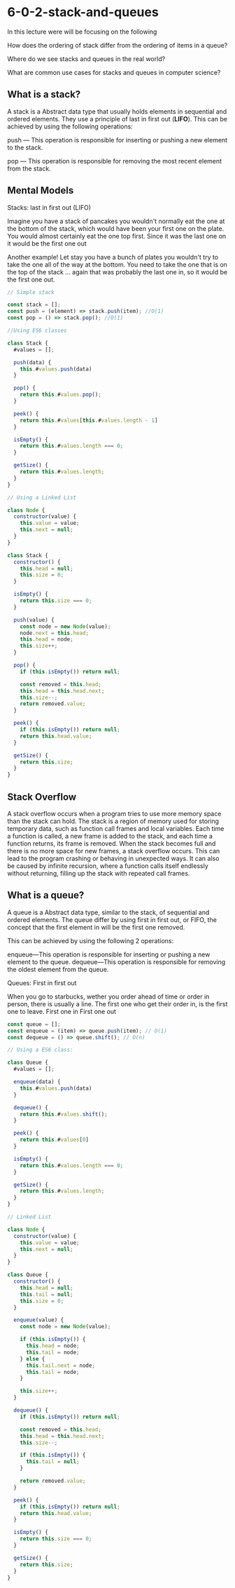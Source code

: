 # 6-0-2-stack-and-queues

In this lecture were will be focusing on the following

How does the ordering of stack differ from the ordering of items in a queue?

Where do we see stacks and queues in the real world?

What are common use cases for stacks and queues in computer science?

## What is a stack?

A stack is a Abstract data type that usually holds elements in sequential and ordered elements. They use a principle of last in first out (**LIFO**). This can be achieved by using the following operations:

push — This operation is responsible for inserting or pushing a new element to the stack.

pop — This operation is responsible for removing the most recent element from the stack.

## Mental Models

Stacks: last in first out (LIFO)

Imagine you have a stack of pancakes you wouldn't normally eat the one at the bottom of the stack, which would have been your first one on the plate. You would almost certainly eat the one top first. Since it was the last one on it would be the first one out

Another example! Let stay you have a bunch of plates you wouldn't try to take the one all of the way at the bottom. You need to take the one that is on the top of the stack ... again that was probably the last one in, so it would be the first one out.

```js
// Simple stack

const stack = [];
const push = (element) => stack.push(item); //O(1)
const pop = () => stack.pop(); //O(1)

//Using ES6 classes

class Stack {
  #values = [];

  push(data) {
    this.#values.push(data)
  }

  pop() {
    return this.#values.pop();
  }

  peek() {
    return this.#values[this.#values.length - 1]
  }

  isEmpty() {
    return this.#values.length === 0;
  }

  getSize() {
    return this.#values.length;
  }
}

// Using a Linked List

class Node {
  constructor(value) {
    this.value = value;
    this.next = null; 
  }
}

class Stack {
  constructor() {
    this.head = null;
    this.size = 0;
  }

  isEmpty() {
    return this.size === 0;
  }

  push(value) {
    const node = new Node(value);
    node.next = this.head;
    this.head = node;
    this.size++;
  }

  pop() {
    if (this.isEmpty()) return null;

    const removed = this.head;
    this.head = this.head.next;
    this.size--;
    return removed.value; 
  }

  peek() {
    if (this.isEmpty()) return null;
    return this.head.value;
  }

  getSize() {
    return this.size;
  }
}
```

## Stack Overflow

A stack overflow occurs when a program tries to use more memory space than the stack can hold. The stack is a region of memory used for storing temporary data, such as function call frames and local variables. Each time a function is called, a new frame is added to the stack, and each time a function returns, its frame is removed. When the stack becomes full and there is no more space for new frames, a stack overflow occurs. This can lead to the program crashing or behaving in unexpected ways. It can also be caused by infinite recursion, where a function calls itself endlessly without returning, filling up the stack with repeated call frames.

## What is a queue?

A queue is a Abstract data type, similar to the stack, of sequential and ordered elements. The queue differ by using first in first out, or FIFO, the concept that the first element in will be the first one removed.

This can be achieved by using the following 2 operations:

enqueue—This operation is responsible for inserting or pushing a new element to the queue.
dequeue—This operation is responsible for removing the oldest element from the queue.

Queues: First in first out

When you go to starbucks, wether you order ahead of time or order in person, there is usually a line. The first one who get their order in, is the first one to leave. First one in First one out

```js
const queue = [];
const enqueue = (item) => queue.push(item); // O(1)
const dequeue = () => queue.shift(); // O(n)

// Using a ES6 class:

class Queue {
  #values = [];

  enqueue(data) {
    this.#values.push(data)
  }

  dequeue() {
    return this.#values.shift();
  }

  peek() {
    return this.#values[0]
  }

  isEmpty() {
    return this.#values.length === 0;
  }

  getSize() {
    return this.#values.length;
  }
}

// Linked List

class Node {
  constructor(value) {
    this.value = value;
    this.next = null;
  }
}

class Queue {
  constructor() {
    this.head = null;
    this.tail = null;
    this.size = 0;
  }

  enqueue(value) {
    const node = new Node(value);

    if (this.isEmpty()) {
      this.head = node;
      this.tail = node;
    } else {
      this.tail.next = node;
      this.tail = node;
    }

    this.size++;
  }

  dequeue() {
    if (this.isEmpty()) return null;

    const removed = this.head;
    this.head = this.head.next;
    this.size--;

    if (this.isEmpty()) {
      this.tail = null;
    }

    return removed.value;
  }

  peek() {
    if (this.isEmpty()) return null;
    return this.head.value;
  }

  isEmpty() {
    return this.size === 0;
  }

  getSize() {
    return this.size;
  }
}
```
